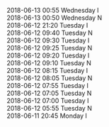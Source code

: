 2018-06-13 00:55 Wednesday  I  
2018-06-13 00:50 Wednesday  N  
2018-06-12 21:20 Tuesday  I  
2018-06-12 09:40 Tuesday  N  
2018-06-12 09:30 Tuesday  I  
2018-06-12 09:25 Tuesday  N  
2018-06-12 09:20 Tuesday  I  
2018-06-12 09:10 Tuesday  N  
2018-06-12 08:15 Tuesday  I  
2018-06-12 08:05 Tuesday  N  
2018-06-12 07:55 Tuesday  I  
2018-06-12 07:05 Tuesday  N  
2018-06-12 07:00 Tuesday  I  
2018-06-12 05:55 Tuesday  N  
2018-06-11 20:45 Monday  I  
